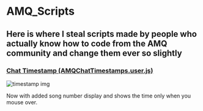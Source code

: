 # AMQ_Scripts

## Here is where I steal scripts made by people who actually know how to code from the AMQ community and change them ever so slightly


### [Chat Timestamp (AMQChatTimestamps.user.js)](https://github.com/MinusAtaraxy/AMQ_Scripts/blob/master/AMQChatTimestamps.user.js)

![timestamp img](https://i.imgur.com/TlTW3FR.png)   

 Now with added song number display and shows the time only when you mouse over.
